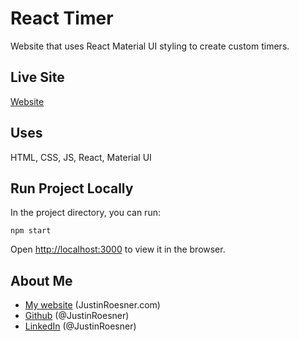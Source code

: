 # React Timer
Website that uses React Material UI styling to create custom timers.

## Live Site
[Website](http://eqtimer.hugesalt.com/)

## Uses
HTML, CSS, JS, React, Material UI

## Run Project Locally
In the project directory, you can run:
```
npm start
```
Open [http://localhost:3000](http://localhost:3000) to view it in the browser.

## About Me
- [My website](https://justinroesner.com/) (JustinRoesner.com)
- [Github](https://github.com/JustinRoesner) (@JustinRoesner)
- [LinkedIn](https://www.linkedin.com/in/justinroesner/) (@JustinRoesner)
